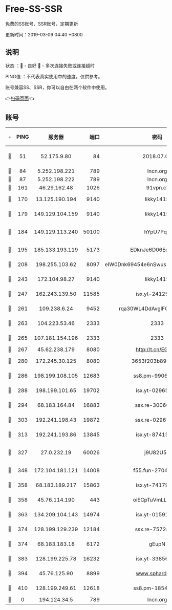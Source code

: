 # Free-SS-SSR

免费的SS账号、SSR账号，定期更新

更新时间：2019-03-09 04:40 +0800

## 说明

状态     ：🙂 - 良好 🙁 - 多次连接失败或连接超时

PING值   ：不代表真实使用中的速度，仅供参考。

账号兼容SS、SSR，你可以自由在两个软件中使用。

👉[扫码页面](https://liesauer.github.io/Free-SS-SSR/)👈

## 账号

|-|PING|服务器|端口|密码|加密方式|区域|
|:----:|:----:|:-----:|-----:|:----:|:----:|:----:|
|🙂|51|52.175.9.80|84|2018.07.07|chacha20-ietf-poly1305|HK|
|🙂|84|5.252.198.221|789|lncn.org|rc4|JP|
|🙂|87|5.252.198.222|789|lncn.org|rc4|JP|
|🙂|161|46.29.162.48|1026|91vpn.cf|rc4-md5|RU|
|🙂|170|13.125.190.194|9140|likky1415|aes-256-cfb|KR|
|🙂|179|149.129.104.159|9140|likky1415|aes-256-cfb|CN|
|🙂|184|149.129.113.240|50100|hYpU7PqP|chacha20-ietf-poly1305|CN|
|🙂|195|185.133.193.119|5173|EDknJe6D06EoWDaw|aes-256-cfb|US|
|🙂|208|198.255.103.62|8097|eIW0Dnk69454e6nSwuspv9DmS201tQ0D|aes-256-cfb|US|
|🙂|243|172.104.98.27|9140|likky1415|aes-256-cfb|JP|
|🙂|247|162.243.139.50|11585|isx.yt-24125616|aes-256-cfb|US|
|🙂|261|109.238.6.24|9452|rqa30WL4DdAvgIFG6Fs3znzTa|aes-256-cfb|FR|
|🙂|263|104.223.53.46|2333|2333|aes-256-cfb|US|
|🙂|265|107.181.154.196|2333|2333|aes-256-cfb|US|
|🙂|267|45.62.238.179|8080|http://t.cn/EGJIyrl|rc4-md5|CA|
|🙂|280|172.245.30.125|8080|3653f203b896678d|chacha20-ietf|US|
|🙂|286|198.199.108.105|12683|ss8.pm-99061296|aes-256-cfb|US|
|🙂|288|198.199.101.65|19702|isx.yt-02965694|aes-256-cfb|US|
|🙂|294|68.183.164.84|16883|ssx.re-30060454|aes-256-cfb|US|
|🙂|303|192.241.198.43|19872|ssx.re-02967346|aes-256-cfb|US|
|🙂|313|192.241.193.86|13845|isx.yt-87415016|aes-256-cfb|US|
|🙂|327|27.0.232.19|60026|j9U82U53|xchacha20-ietf-poly1305|HK|
|🙂|348|172.104.181.121|14008|f55.fun-27044254|aes-256-cfb|SG|
|🙂|358|68.183.189.217|15863|isx.yt-74179811|aes-256-cfb|SG|
|🙂|358|45.76.114.190|443|oiECpTuVmLLxk4Ts|aes-256-cfb|AU|
|🙂|363|134.209.104.143|14974|isx.yt-01591248|aes-256-cfb|SG|
|🙂|374|128.199.129.239|12184|ssx.re-75728263|aes-256-cfb|SG|
|🙂|374|68.183.183.18|6172|gEupN|aes-256-cfb|SG|
|🙂|383|128.199.225.78|16232|isx.yt-33856975|aes-256-cfb|SG|
|🙂|394|45.76.125.90|8899|www.sphard.com|aes-256-cfb|AU|
|🙂|410|128.199.249.61|12618|ss8.pm-18545476|aes-256-cfb|SG|
|🙁|0|194.124.34.5|789|lncn.org|rc4|JP|
